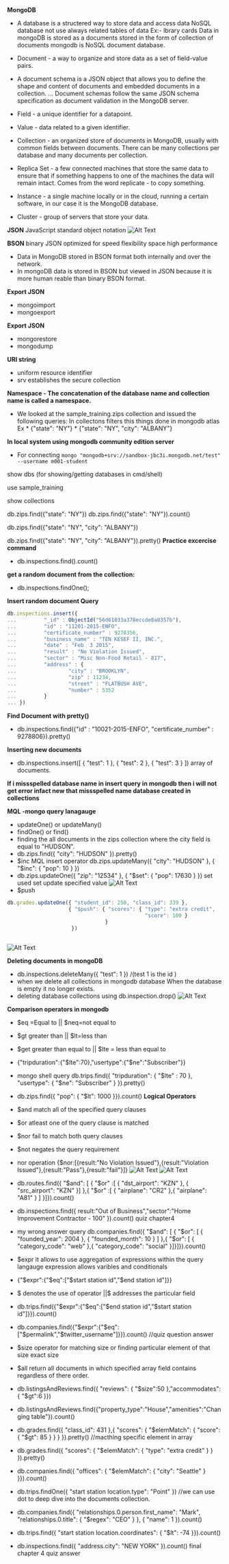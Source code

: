 **MongoDB**

* A database is a structered way to store data and access data
NoSQL database not use always related tables of data Ex:- lbrary cards 
Data in mongoDB is stored as a documents stored in the form of collection of documents mongodb is NoSQL document database.
* Document - a way to organize and store data as a set of field-value pairs.

* A document schema is a JSON object that allows you to define the shape and content of documents and embedded documents in a collection. ... Document schemas follow the same JSON schema specification as document validation in the MongoDB server.
* Field - a unique identifier for a datapoint.

* Value - data related to a given identifier.

* Collection - an organized store of documents in MongoDB, usually with common fields between documents. There can be many collections per database and many documents per collection.

* Replica Set - a few connected machines that store the same data to ensure that if something happens to one of the machines the data will remain intact. Comes from the word replicate - to copy something.

* Instance - a single machine locally or in the cloud, running a certain software, in our case it is the MongoDB database.

* Cluster - group of servers that store your data.

**JSON**
JavaScript standard object notation 
![Alt Text](https://dev-to-uploads.s3.amazonaws.com/i/03airaq82dewlmx7ovdt.png)

**BSON**
binary JSON
optimized for speed flexibility space high performance
* Data in MongoDB stored in BSON format both internally and over the network.
* In mongoDB data is stored in BSON but viewed in JSON because it is more human reable than binary BSON format.

**Export JSON**
* mongoimport
* mongoexport

**Export JSON**
* mongorestore
* mongodump

**URI string**
* uniform resource identifier 
* srv establishes the secure collection

**Namespace - The concatenation of the database name and collection name is called a namespace.**

* We looked at the sample_training.zips collection and issued the following queries:
In collectons filters this things done in mongodb atlas 
   Ex * {"state": "NY"}
      * {"state": "NY", "city": "ALBANY"}

**In local system using mongodb community edition server**
* For connecting `mongo "mongodb+srv://sandbox-jbc3i.mongodb.net/test" --username m001-student`

show dbs (for showing/getting databases in cmd/shell)

use sample_training

show collections

db.zips.find({"state": "NY"})
db.zips.find({"state": "NY"}).count()

db.zips.find({"state": "NY", "city": "ALBANY"})

db.zips.find({"state": "NY", "city": "ALBANY"}).pretty()
**Practice excercise command**
* db.inspections.find().count()

**get a random document from the collection:**

* db.inspections.findOne();

**Insert random document Query**
```js 
db.inspections.insert({
...         "_id" : ObjectId("56d61033a378eccde8a8357b"),
...         "id" : "11201-2015-ENFO",
...         "certificate_number" : 9278356,
...         "business_name" : "TEN KESEF II, INC.",
...         "date" : "Feb  3 2015",
...         "result" : "No Violation Issued",
...         "sector" : "Misc Non-Food Retail - 817",
...         "address" : {
...                 "city" : "BROOKLYN",
...                 "zip" : 11234,
...                 "street" : "FLATBUSH AVE",
...                 "number" : 5352
...         }
... })
```

**Find Document with pretty()**
* db.inspections.find({"id" : "10021-2015-ENFO", "certificate_number" : 9278806}).pretty()

**Inserting new documents**
* db.inspections.insert([ { "test": 1 }, { "test": 2 }, { "test": 3 } ]) array of documents.

**If i missspelled database name in insert query in mongodb then i will not get error infact new that missspelled name database created in collections**

**MQL -mongo query lanagauge**
* updateOne() or updateMany()
* findOne() or find() 
* finding the all documents in the zips collection where the city field is equal to "HUDSON".
* db.zips.find({ "city": "HUDSON" }).pretty()
* $inc MQL insert operator db.zips.updateMany({ "city": "HUDSON" }, { "$inc": { "pop": 10 } })
* db.zips.updateOne({ "zip": "12534" }, { "$set": { "pop": 17630 } }) set used set update specified value 
![Alt Text](https://dev-to-uploads.s3.amazonaws.com/i/wg7ioqn2do2r5r7o42h9.png)
* $push 
``` js
db.grades.updateOne({ "student_id": 250, "class_id": 339 },
                    { "$push": { "scores": { "type": "extra credit",
                                             "score": 100 }
                                }
                     })
                     
 ```
                 
  ![Alt Text](https://dev-to-uploads.s3.amazonaws.com/i/s3nx7ygeyxmtwzyw2ub4.png)
   
**Deleting documents in mongoDB**
* db.inspections.deleteMany({ "test": 1 }) /(test 1 is the id )
* when we delete all collections in mongodb database When the database is empty it no longer exists.
* deleting database collections using db.inspection.drop()
![Alt Text](https://dev-to-uploads.s3.amazonaws.com/i/c9moft0tpntsb5ruuad7.png)

**Comparison operators in mongodb**
* $eq =Equal to  || $neq=not equal to
* $gt greater than || $lt=less than 
* $get greater than equal to || $lte = less than equal to
* {"tripduration":{"$lte":70},"usertype":{"$ne":"Subscriber"}}
* mongo shell query db.trips.find({ "tripduration": { "$lte" : 70 },
                "usertype": { "$ne": "Subscriber" } }).pretty()
* db.zips.find({ "pop": { "$lt": 1000 }}).count()
**Logical Operators**
* $and match all of the specified query clauses
* $or atleast one of the query clause is matched 
* $nor fail to match both query clauses 
* $not negates the query requirement
* nor operation {$nor:[{result:"No Violation Issued"},{result:"Violation Issued"},{result:"Pass"},{result:"fail"}]}
![Alt Text](https://dev-to-uploads.s3.amazonaws.com/i/a5skkbhhvee7sklqxzx8.png)
![Alt Text](https://dev-to-uploads.s3.amazonaws.com/i/61rhyh9vbpz8vlo2grnv.png)                

* db.routes.find({ "$and": [ { "$or" :[ { "dst_airport": "KZN" }, { "src_airport": "KZN" }] },{ "$or" :[ { "airplane": "CR2" },{ "airplane": "A81" } ] }]}).count()
* db.inspections.find({ result:"Out of Business","sector":"Home Improvement Contractor - 100" }).count() quiz chapter4                                     
* my wrong answer query db.companies.find({ "$and": [ { "$or": [ { "founded_year": 2004 }, { "founded_month": 10 } ] },{ "$or": [ { "category_code": "web" },{ "category_code": "social" }]}]}).count()
* $expr it allows to use aggregation of expressions within the query langauge expression allows varibles and conditionals 
* {"$expr":{"$eq":["$start station id","$end station id"]}}
* $ denotes the use of operator ||$ addresses the particular field
* db.trips.find({"$expr":{"$eq":["$end station id","$start station id"]}}).count()
* db.companies.find({"$expr":{"$eq":["$permalink","$twitter_username"]}}).count() //quiz question answer
* $size operator for matching size or finding particular element of that size exact size 
* $all return all documents in which specified array field contains regardless of there order.
* db.listingsAndReviews.find({ "reviews": { "$size":50 },"accommodates": { "$gt":6 }})
* db.listingsAndReviews.find({"property_type":"House","amenities":"Changing table"}).count() 
* db.grades.find({ "class_id": 431 },{ "scores": { "$elemMatch": { "score": { "$gt": 85 } } } }).pretty()  //macthing specific element in array
* db.grades.find({ "scores": { "$elemMatch": { "type": "extra credit" } } }).pretty()
* db.companies.find({ "offices": { "$elemMatch": { "city": "Seattle" } }}).count()
* db.trips.findOne({ "start station location.type": "Point" }) //we can use dot to deep dive into the documents collection.
* db.companies.find({ "relationships.0.person.first_name": "Mark", "relationships.0.title": { "$regex": "CEO" } }, { "name": 1 }).count()
* db.trips.find({ "start station location.coordinates": { "$lt": -74 }}).count()
* db.inspections.find({ "address.city": "NEW YORK" }).count() final chapter 4 quiz answer                   
                   
                 
              
            
                                   
                                  
                          
                                     
         
